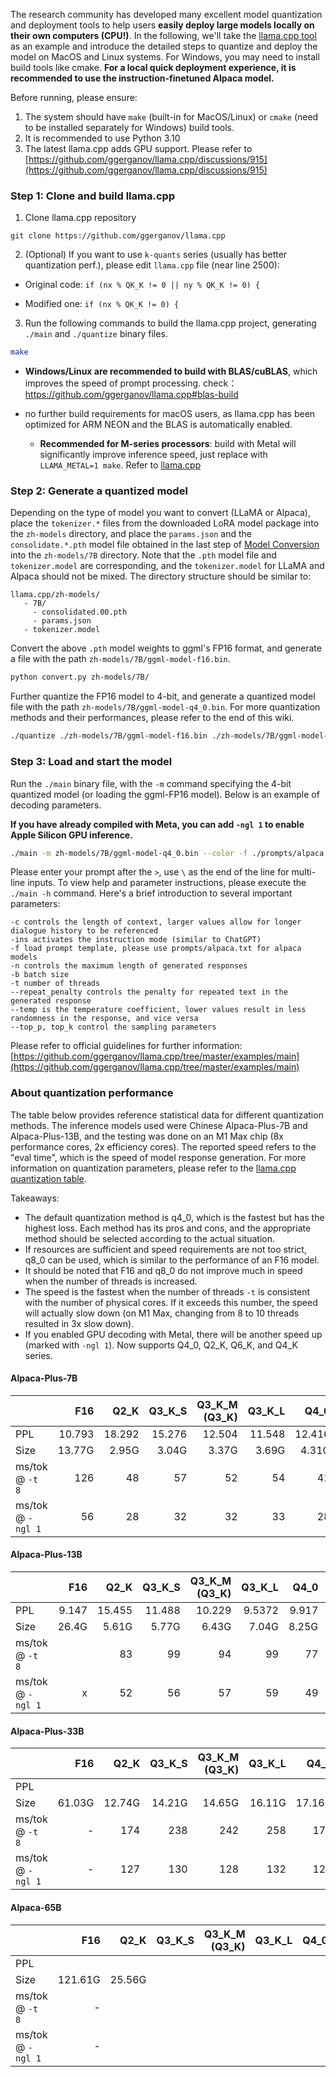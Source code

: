 The research community has developed many excellent model quantization and deployment tools to help users **easily deploy large models locally on their own computers (CPU!)**. In the following, we'll take the [llama.cpp tool](https://github.com/ggerganov/llama.cpp) as an example and introduce the detailed steps to quantize and deploy the model on MacOS and Linux systems. For Windows, you may need to install build tools like cmake. **For a local quick deployment experience, it is recommended to use the instruction-finetuned Alpaca model.**

Before running, please ensure:

1. The system should have `make` (built-in for MacOS/Linux) or `cmake` (need to be installed separately for Windows) build tools.
2. It is recommended to use Python 3.10
3. The latest llama.cpp adds GPU support. Please refer to [https://github.com/ggerganov/llama.cpp/discussions/915](https://github.com/ggerganov/llama.cpp/discussions/915)

### Step 1: Clone and build llama.cpp

1. Clone llama.cpp repository

```
git clone https://github.com/ggerganov/llama.cpp
```

2. (Optional) If you want to use `k-quants` series (usually has better quantization perf.), please edit `llama.cpp` file (near line 2500):

- Original code: `if (nx % QK_K != 0 || ny % QK_K != 0) {` 

- Modified one: `if (nx % QK_K != 0) {`

3. Run the following commands to build the llama.cpp project, generating `./main` and `./quantize` binary files.

```bash
make
```

- **Windows/Linux are recommended to build with BLAS/cuBLAS**, which improves the speed of prompt processing. check：https://github.com/ggerganov/llama.cpp#blas-build

- no further build requirements for macOS users, as llama.cpp has been optimized for ARM NEON and the BLAS is automatically enabled.
  - **Recommended for M-series processors**: build with Metal will significantly improve inference speed, just replace with `LLAMA_METAL=1 make`. Refer to [llama.cpp](https://github.com/ggerganov/llama.cpp#metal-build)


### Step 2: Generate a quantized model

Depending on the type of model you want to convert (LLaMA or Alpaca), place the `tokenizer.*` files from the downloaded LoRA model package into the `zh-models` directory, and place the `params.json`  and the `consolidate.*.pth` model file obtained in the last step of [Model Conversion](./Manual-Conversion) into the `zh-models/7B` directory. Note that the `.pth` model file and `tokenizer.model` are corresponding, and the `tokenizer.model` for LLaMA and Alpaca should not be mixed. The directory structure should be similar to:

```
llama.cpp/zh-models/
   - 7B/
     - consolidated.00.pth
     - params.json
   - tokenizer.model
```

Convert the above `.pth` model weights to ggml's FP16 format, and generate a file with the path `zh-models/7B/ggml-model-f16.bin`.

```bash
python convert.py zh-models/7B/
```

Further quantize the FP16 model to 4-bit, and generate a quantized model file with the path `zh-models/7B/ggml-model-q4_0.bin`. For more quantization methods and their performances, please refer to the end of this wiki.

```bash
./quantize ./zh-models/7B/ggml-model-f16.bin ./zh-models/7B/ggml-model-q4_0.bin q4_0
```

### Step 3: Load and start the model

Run the `./main` binary file, with the `-m` command specifying the 4-bit quantized model (or loading the ggml-FP16 model). Below is an example of decoding parameters.

**If you have already compiled with Meta, you can add `-ngl 1` to enable Apple Silicon GPU inference.**

```bash
./main -m zh-models/7B/ggml-model-q4_0.bin --color -f ./prompts/alpaca.txt -ins -c 2048 --temp 0.2 -n 256 --repeat_penalty 1.1
```

Please enter your prompt after the `>`, use `\` as the end of the line for multi-line inputs. To view help and parameter instructions, please execute the `./main -h` command. Here's a brief introduction to several important parameters:

```
-c controls the length of context, larger values allow for longer dialogue history to be referenced
-ins activates the instruction mode (similar to ChatGPT)
-f load prompt template, please use prompts/alpaca.txt for alpaca models
-n controls the maximum length of generated responses
-b batch size
-t number of threads
--repeat_penalty controls the penalty for repeated text in the generated response
--temp is the temperature coefficient, lower values result in less randomness in the response, and vice versa
--top_p, top_k control the sampling parameters
```

Please refer to official guidelines for further information: [https://github.com/ggerganov/llama.cpp/tree/master/examples/main](https://github.com/ggerganov/llama.cpp/tree/master/examples/main)

### About quantization performance

The table below provides reference statistical data for different quantization methods. The inference models used were Chinese Alpaca-Plus-7B and Alpaca-Plus-13B, and the testing was done on an M1 Max chip (8x performance cores, 2x efficiency cores). The reported speed refers to the "eval time", which is the speed of model response generation. For more information on quantization parameters, please refer to the [llama.cpp quantization table](https://github.com/ggerganov/llama.cpp#quantization).

Takeaways:

- The default quantization method is q4_0, which is the fastest but has the highest loss. Each method has its pros and cons, and the appropriate method should be selected according to the actual situation.
- If resources are sufficient and speed requirements are not too strict, q8_0 can be used, which is similar to the performance of an F16 model.
- It should be noted that F16 and q8_0 do not improve much in speed when the number of threads is increased.
- The speed is the fastest when the number of threads `-t` is consistent with the number of physical cores. If it exceeds this number, the speed will actually slow down (on M1 Max, changing from 8 to 10 threads resulted in 3x slow down).
- If you enabled GPU decoding with Metal, there will be another speed up (marked with `-ngl 1`). Now supports Q4_0, Q2_K, Q6_K, and Q4_K series.


#### Alpaca-Plus-7B

|                   |    F16 |   Q2_K | Q3_K_S | Q3_K_M<br/>(Q3_K) | Q3_K_L |   Q4_0 |   Q4_1 | Q4_K_S | Q4_K_M<br/>(Q4_K) |   Q5_0 |   Q5_1 | Q5_K_S | Q5_K_M<br/>(Q5_K) |   Q6_K |   Q8_0 |
| ----------------- | -----: | -----: | -----: | ----------------: | -----: | -----: | -----: | -----: | ----------------: | -----: | -----: | -----: | ----------------: | -----: | -----: |
| PPL               | 10.793 | 18.292 | 15.276 |            12.504 | 11.548 | 12.416 | 12.002 | 11.717 |            11.062 | 11.155 | 10.905 | 10.930 |            10.869 | 10.845 | 10.790 |
| Size              | 13.77G |  2.95G |  3.04G |             3.37G |  3.69G |  4.31G |  5.17G |  3.93G |             4.18G |  4.74G |  5.17G |  4.76G |             4.89G |  5.65G |  7.75G |
| ms/tok @ `-t 8`   |    126 |     48 |     57 |                52 |     54 |     41 |     49 |     45 |                47 |     46 |     49 |     52 |                54 |     58 |     69 |
| ms/tok @ `-ngl 1` |     56 |     28 |     32 |                32 |     33 |     28 |     26 |     32 |                30 |      x |      x |     32 |                32 |     33 |      x |

#### Alpaca-Plus-13B

|                   |   F16 |   Q2_K | Q3_K_S | Q3_K_M<br/>(Q3_K) | Q3_K_L |  Q4_0 |  Q4_1 | Q4_K_S | Q4_K_M<br/>(Q4_K) |  Q5_0 |  Q5_1 | Q5_K_S | Q5_K_M<br/>(Q5_K) |   Q6_K |   Q8_0 |
| ----------------- | ----: | -----: | -----: | ----------------: | -----: | ----: | ----: | -----: | ----------------: | ----: | ----: | -----: | ----------------: | -----: | -----: |
| PPL               | 9.147 | 15.455 | 11.488 |            10.229 | 9.5372 | 9.917 | 9.689 |  9.947 |             9.295 | 9.325 | 9.344 |  9.286 |             9.246 |  9.169 |  9.147 |
| Size              | 26.4G |  5.61G |  5.77G |             6.43G |  7.04G | 8.25G |  9.9G |  7.49G |             7.99G | 9.08G |  9.9G |  9.11G |             9.37G | 10.83G | 14.85G |
| ms/tok @ `-t 8`   |       |     83 |     99 |                94 |     99 |    77 |    89 |     77 |                81 |    86 |    93 |     93 |                93 |    104 |    132 |
| ms/tok @ `-ngl 1` |     x |     52 |     56 |                57 |     59 |    49 |     x |     58 |                55 |     x |     x |     57 |                57 |     59 |      x |

#### Alpaca-Plus-33B

|                 |    F16 |  Q2_K  | Q3_K_S | Q3_K_M<br/>(Q3_K) | Q3_K_L | Q4_0   | Q4_1   | Q4_K_S | Q4_K_M<br/>(Q4_K) | Q5_0   | Q5_1   | Q5_K_S | Q5_K_M<br/>(Q5_K) | Q6_K   |   Q8_0 |
| :-------------- | -----: | ----: | ------: | ------: | ------: | ------: | ------: | ------: | ------: | -----: | -----: | -----: | -----: | ------ | -----: |
| PPL             |        |        |        |                   |        |        |        |        |                   |        |        |        |                   |        |        |
| Size            | 61.03G | 12.74G | 14.21G | 14.65G | 16.11G | 17.16G | 19.07G | 17.16G | 18.43G | 20.98G | 24.58G | 20.98G |  | 25.03G | 32.42G |
| ms/tok @ `-t 8` |      - |  174  | 238 | 242    | 258 | 170    | 185    | 178 | 194 | 224    | 306    |        |        |        |      - |
| ms/tok @ `-ngl 1` | - | 127 | 130 | 128 | 132 | 120 | x | 127 | 181 | x | x | x |  | x | x |

#### Alpaca-65B

|                   |     F16 |   Q2_K | Q3_K_S | Q3_K_M<br/>(Q3_K) | Q3_K_L | Q4_0 | Q4_1 | Q4_K_S | Q4_K_M<br/>(Q4_K) | Q5_0 | Q5_1 | Q5_K_S | Q5_K_M<br/>(Q5_K) | Q6_K | Q8_0 |
| :---------------- | ------: | -----: | -----: | ----------------: | -----: | ---: | ---: | -----: | ----------------: | ---: | ---: | -----: | ----------------: | ---: | ---: |
| PPL               |         |        |        |                   |        |      |      |        |                   |      |      |        |                   |      |      |
| Size              | 121.61G | 25.56G |        |                   |        |      |      |        |                   |      |      |        |                   |      |      |
| ms/tok @ `-t 8`   |       - |        |        |                   |        |      |      |        |                   |      |      |        |                   |      |      |
| ms/tok @ `-ngl 1` |       - |        |        |                   |        |      |      |        |                   |      |      |        |                   |      |      |
